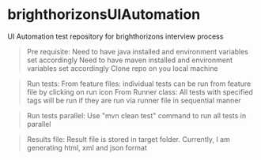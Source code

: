 # brighthorizonsUIAutomation
UI Automation test repository for brighthorizons interview process

> Pre requisite:
> Need to have java installed and environment variables set accordingly
> Need to have maven installed and environment variables set accordingly
> Clone repo on you local machine



> Run tests:
> From feature files: individual tests can be run from feature file by clicking on run icon
> From Runner class: All tests with specified tags will be run if they are run via runner file in sequential manner


> Run tests parallel:
> Use "mvn clean test" command to run all tests in parallel


> Results file:
> Result file is stored in target folder. Currently, I am generating html, xml and json format
